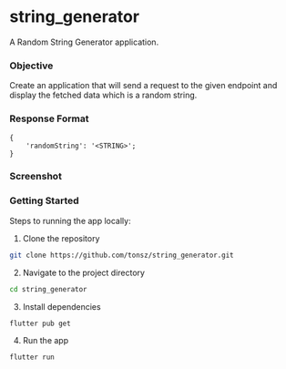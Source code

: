 # string_generator

A Random String Generator application.

### Objective

Create an application that will send a request to the given endpoint and display the fetched data which is a random string.

### Response Format

```
{
    'randomString': '<STRING>';
}
```

### Screenshot

### Getting Started

Steps to running the app locally:

1. Clone the repository

```bash
git clone https://github.com/tonsz/string_generator.git
```

2. Navigate to the project directory

```bash
cd string_generator
```

3. Install dependencies

```bash
flutter pub get
```

4. Run the app

```bash
flutter run
```
